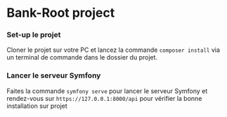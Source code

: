 # Bank-Root project

### Set-up le projet

Cloner le projet sur votre PC et lancez la commande ` composer install ` via un terminal de commande dans le dossier du projet. 

### Lancer le serveur Symfony

Faites la commande ` symfony serve ` pour lancer le serveur Symfony et rendez-vous sur ` https://127.0.0.1:8000/api ` pour vérifier la bonne installation sur projet
